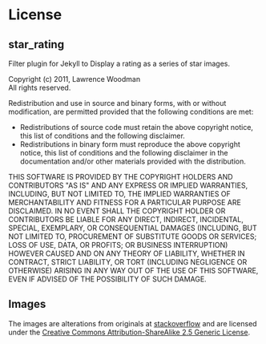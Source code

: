 License
=======

star_rating
-----------
Filter plugin for Jekyll to Display a rating as a series of star images.

Copyright (c) 2011, Lawrence Woodman  
All rights reserved.

Redistribution and use in source and binary forms, with or 
without modification, are permitted provided that the following 
conditions are met:

   * Redistributions of source code must retain the above 
     copyright notice, this list of conditions and the following 
     disclaimer.
   * Redistributions in binary form must reproduce the above 
     copyright notice, this list of conditions and the following 
     disclaimer in the documentation and/or other materials 
     provided with the distribution.

THIS SOFTWARE IS PROVIDED BY THE COPYRIGHT HOLDERS AND CONTRIBUTORS 
"AS IS" AND ANY EXPRESS OR IMPLIED WARRANTIES, INCLUDING, BUT NOT 
LIMITED TO, THE IMPLIED WARRANTIES OF MERCHANTABILITY AND FITNESS 
FOR A PARTICULAR PURPOSE ARE DISCLAIMED. IN NO EVENT SHALL THE 
COPYRIGHT HOLDER OR CONTRIBUTORS BE LIABLE FOR ANY DIRECT, INDIRECT, 
INCIDENTAL, SPECIAL, EXEMPLARY, OR CONSEQUENTIAL DAMAGES (INCLUDING, 
BUT NOT LIMITED TO, PROCUREMENT OF SUBSTITUTE GOODS OR SERVICES; 
LOSS OF USE, DATA, OR PROFITS; OR BUSINESS INTERRUPTION) HOWEVER 
CAUSED AND ON ANY THEORY OF LIABILITY, WHETHER IN CONTRACT, STRICT 
LIABILITY, OR TORT (INCLUDING NEGLIGENCE OR OTHERWISE) ARISING IN 
ANY WAY OUT OF THE USE OF THIS SOFTWARE, EVEN IF ADVISED OF THE 
POSSIBILITY OF SUCH DAMAGE.

Images
------
The images are alterations from originals at [stackoverflow](http://stackoverflow.com/questions/1987524/turn-a-number-into-star-rating-display-using-jquery-and-css) and are licensed under 
the [Creative Commons Attribution-ShareAlike 2.5 Generic License](http://creativecommons.org/licenses/by-sa/2.5/).
